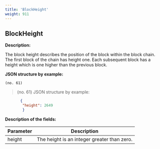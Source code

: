 ```yaml
---
title: 'BlockHeight'
weight: 911
---
```


 
## BlockHeight 
**Description:**
 
The block height describes the position of the block within the block chain. The first block of the chain has height one. Each subsequent block has a height which is one higher than the previous block.

 
**JSON structure by example:**

`(no. 61) `

>    (no. 61) JSON structure by example:

 
```json
       {
        "height": 2649
        }
``` 
**Description of the fields:**
 

| Parameter | Description |
|------|------|
| height | The height is an integer greater than zero. |

 
